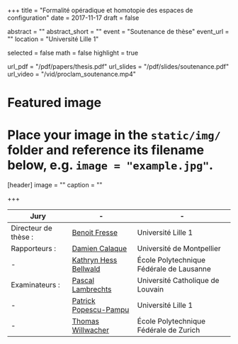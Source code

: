 +++
title = "Formalité opéradique et homotopie des espaces de configuration"
date = 2017-11-17
draft = false

abstract = ""
abstract_short = ""
event = "Soutenance de thèse"
event_url = ""
location = "Université Lille 1"

selected = false
math = false
highlight = true

url_pdf = "/pdf/papers/thesis.pdf"
url_slides = "/pdf/slides/soutenance.pdf"
url_video = "/vid/proclam_soutenance.mp4"

# Featured image
# Place your image in the `static/img/` folder and reference its filename below, e.g. `image = "example.jpg"`.
[header]
image = ""
caption = ""

+++

Jury | - | -
---|---|---
Directeur de thèse : | [Benoit Fresse](https://math.univ-lille1.fr/~fresse/)         | Université Lille 1
Rapporteurs :        | [Damien Calaque](http://www.math.univ-montp2.fr/~calaque/)        | Université de Montpellier
-                    | [Kathryn Hess Bellwald](http://hessbellwald-lab.epfl.ch/HessBellwald) | École Polytechnique Fédérale de Lausanne
Examinateurs :       | [Pascal Lambrechts](https://uclouvain.be/fr/repertoires/pascal.lambrechts)     | Université Catholique de Louvain
-                    | [Patrick Popescu-Pampu](http://math.univ-lille1.fr/~popescu/) | Université Lille 1
-                    | [Thomas Willwacher](https://people.math.ethz.ch/~wilthoma/)     | École Polytechnique Fédérale de Zurich
